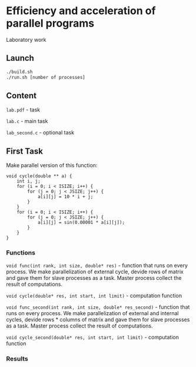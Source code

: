 # Efficiency and acceleration of parallel programs
Laboratory work
## Launch
```bash
./build.sh
./run.sh [number of processes]
```
## Content
```lab.pdf``` - task

```lab.c``` - main task

```lab_second.c``` - optional task
## First Task 
Make parallel version of this function:
```
void cycle(double ** a) {
    int i, j;
    for (i = 0; i < ISIZE; i++) {
        for (j = 0; j < JSIZE; j++) {
            a[i][j] = 10 * i + j;
        }
    }
    for (i = 0; i < ISIZE; i++) {
        for (j = 0; j < JSIZE; j++) {
            a[i][j] = sin(0.00001 * a[i][j]);
        }
    }
}
```
### Functions
```void func(int rank, int size, double* res)``` - function that runs on every process. 
We make parallelization of external cycle, devide rows of matrix and gave them for slave processes
as a task. Master process collect the result of computations. 

```void cycle(double* res, int start, int limit)``` - computation function

```void func_second(int rank, int size, double* res_second)``` - function that runs on every process. 
We make parallelization of external and internal cycles, devide rows * columns of matrix and gave them for slave processes
as a task. Master process collect the result of computations. 

```void cycle_second(double* res, int start, int limit)``` - computation function
### Results
